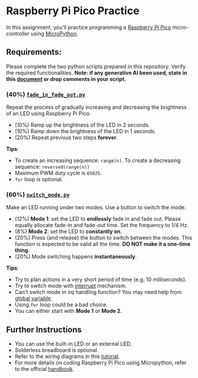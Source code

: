 # Raspberry Pi Pico Practice
In this assignment, you'll practice programming a [Raspberry Pi Pico](https://www.raspberrypi.com/documentation/microcontrollers/pico-series.html#raspberry-pi-pico-and-pico-h) micro-controller using [MicroPython](https://micropython.org/).

## Requirements:
Please complete the two python scripts prepared in this repository. Verify the required functionalities.
**Note: if any generative AI been used, state in this [document](/README.md) or drop comments in your script.** 

### (40%) [`fade_in_fade_out.py`](/fade_in_fade_out.py)
Repeat the process of gradually increasing and decreasing the brightness of an LED using Raspberry Pi Pico.
- (10%) Ramp up the brightness of the LED in 2 seconds.
- (10%) Ramp down the brightness of the LED in 1 seconds. 
- (20%) Repeat previous two steps **forever**.

**Tips**: 
- To create an increasing sequence: `range(n)`. To create a decreasing sequence: `reversed(range(n))`
- Maximum PWM duty cycle is `65025`.
- `for` loop is optional.

### (60%) [`switch_mode.py`](/switch_mode.py)
Make an LED running under two modes. Use a button to switch the mode.
- (12%) **Mode 1**: set the LED to **endlessly** fade in and fade out. Please equally allocate fade-in and fade-out time. Set the frequency to 1/4 Hz.
- (8%) **Mode 2**: set the LED to **constantly on**.
- (20%) Press (and release) the button to switch between the modes. This function is expected to be valid all the time. **DO NOT make it a one-time thing**.
- (20%) Mode switching happens **instantaneously**.

**Tips**: 
- Try to plan actions in a very short period of time (e.g. 10 milliseconds).
- Try to switch mode with [interrupt](https://www.upesy.com/blogs/tutorials/hardware-interrupts-rpi-pico-on-micropython?srsltid=AfmBOooNL06A7YB1HmKTClu3PhqEixfZSOmMBzPt_Qr6z3RMDosgF3Pl) mechanism.
- Can't switch mode in irq handling function? You may need help from [global variable](https://www.w3schools.com/python/python_variables_global.asp).
- Using `for` loop could be a bad choice. 
- You can either start with **Mode 1** or **Mode 2**.
 
## Further Instructions
- You can use the built-in LED or an external LED.
- Solderless breadboard is optional.
- Refer to the wiring diagrams in this [tutorial](https://projects.raspberrypi.org/en/projects/getting-started-with-the-pico/6).
- For more details on coding Raspberry Pi Pico using Micropython, refer to the official [handbook](https://datasheets.raspberrypi.com/pico/raspberry-pi-pico-python-sdk.pdf?_gl=1*1ydsxhc*_ga*NjEyNDE4MjQ3LjE3MjUwNTIzMzE.*_ga_22FD70LWDS*MTcyNTQ4NTEyMy4zLjEuMTcyNTQ4NTIyOC4wLjAuMA..).
